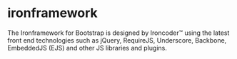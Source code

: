 ironframework
=============

The Ironframework for Bootstrap is designed by Ironcoder™ using the latest front end technologies such as jQuery, RequireJS, Underscore, Backbone, EmbeddedJS (EJS) and other JS libraries and plugins.
